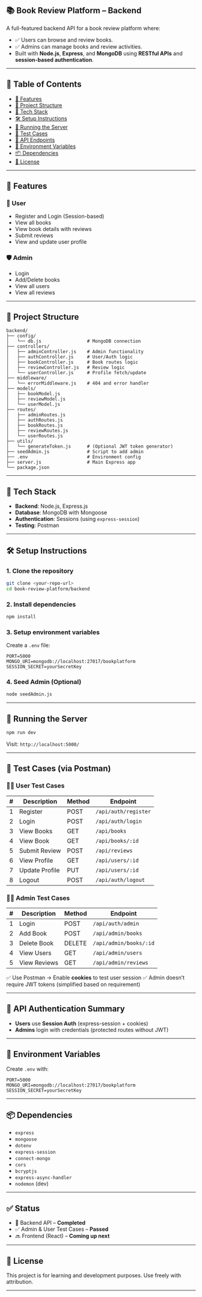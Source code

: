 
## 📚 Book Review Platform – Backend

A full-featured backend API for a book review platform where:

* ✅ Users can browse and review books.
* ✅ Admins can manage books and review activities.
* Built with **Node.js**, **Express**, and **MongoDB** using **RESTful APIs** and **session-based authentication**.

---

## 🔧 Table of Contents

* [📌 Features](#-features)
* [📁 Project Structure](#-project-structure)
* [🧪 Tech Stack](#-tech-stack)
* [🛠️ Setup Instructions](#-setup-instructions)
* [🚀 Running the Server](#-running-the-server)
* [🧪 Test Cases](#-test-cases)
* [🔐 API Endpoints](#-api-endpoints)
* [📂 Environment Variables](#-environment-variables)
* [📦 Dependencies](#-dependencies)
* [📄 License](#-license)

---

## 📌 Features

### 👤 User

* Register and Login (Session-based)
* View all books
* View book details with reviews
* Submit reviews
* View and update user profile

### 🛡️ Admin

* Login
* Add/Delete books
* View all users
* View all reviews

---

## 📁 Project Structure

```
backend/
├── config/
│   └── db.js                 # MongoDB connection
├── controllers/
│   ├── adminController.js    # Admin functionality
│   ├── authController.js     # User/Auth logic
│   ├── bookController.js     # Book routes logic
│   ├── reviewController.js   # Review logic
│   └── userController.js     # Profile fetch/update
├── middleware/
│   └── errorMiddleware.js    # 404 and error handler
├── models/
│   ├── bookModel.js
│   ├── reviewModel.js
│   └── userModel.js
├── routes/
│   ├── adminRoutes.js
│   ├── authRoutes.js
│   ├── bookRoutes.js
│   ├── reviewRoutes.js
│   └── userRoutes.js
├── utils/
│   └── generateToken.js      # (Optional JWT token generator)
├── seedAdmin.js              # Script to add admin
├── .env                      # Environment config
├── server.js                 # Main Express app
└── package.json
```

---

## 🧪 Tech Stack

* **Backend**: Node.js, Express.js
* **Database**: MongoDB with Mongoose
* **Authentication**: Sessions (using `express-session`)
* **Testing**: Postman

---

## 🛠️ Setup Instructions

### 1. **Clone the repository**

```bash
git clone <your-repo-url>
cd book-review-platform/backend
```

### 2. **Install dependencies**

```bash
npm install
```

### 3. **Setup environment variables**

Create a `.env` file:

```env
PORT=5000
MONGO_URI=mongodb://localhost:27017/bookplatform
SESSION_SECRET=yourSecretKey
```

### 4. **Seed Admin (Optional)**

```bash
node seedAdmin.js
```

---

## 🚀 Running the Server

```bash
npm run dev
```

Visit: `http://localhost:5000/`

---

## 🧪 Test Cases (via Postman)

### 🧍‍♂️ User Test Cases

| # | Description    | Method | Endpoint             |
| - | -------------- | ------ | -------------------- |
| 1 | Register       | POST   | `/api/auth/register` |
| 2 | Login          | POST   | `/api/auth/login`    |
| 3 | View Books     | GET    | `/api/books`         |
| 4 | View Book      | GET    | `/api/books/:id`     |
| 5 | Submit Review  | POST   | `/api/reviews`       |
| 6 | View Profile   | GET    | `/api/users/:id`     |
| 7 | Update Profile | PUT    | `/api/users/:id`     |
| 8 | Logout         | POST   | `/api/auth/logout`   |

### 👨‍💼 Admin Test Cases

| # | Description  | Method | Endpoint               |
| - | ------------ | ------ | ---------------------- |
| 1 | Login        | POST   | `/api/auth/admin`      |
| 2 | Add Book     | POST   | `/api/admin/books`     |
| 3 | Delete Book  | DELETE | `/api/admin/books/:id` |
| 4 | View Users   | GET    | `/api/admin/users`     |
| 5 | View Reviews | GET    | `/api/admin/reviews`   |

✅ Use Postman → Enable **cookies** to test user session
✅ Admin doesn’t require JWT tokens (simplified based on requirement)

---

## 🔐 API Authentication Summary

* **Users** use **Session Auth** (express-session + cookies)
* **Admins** login with credentials (protected routes without JWT)

---

## 📂 Environment Variables

Create `.env` with:

```env
PORT=5000
MONGO_URI=mongodb://localhost:27017/bookplatform
SESSION_SECRET=yourSecretKey
```

---

## 📦 Dependencies

* `express`
* `mongoose`
* `dotenv`
* `express-session`
* `connect-mongo`
* `cors`
* `bcryptjs`
* `express-async-handler`
* `nodemon` (dev)

---

## ✅ Status

* 🔨 Backend API – **Completed**
* ✅ Admin & User Test Cases – **Passed**
* 🔜 Frontend (React) – **Coming up next**

---

## 📄 License

This project is for learning and development purposes. Use freely with attribution.

---
